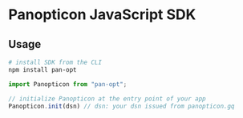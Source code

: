 # Panopticon JavaScript SDK


## Usage

```bash
# install SDK from the CLI
npm install pan-opt
```

```javascript
import Panopticon from "pan-opt";

// initialize Panopticon at the entry point of your app
Panopticon.init(dsn) // dsn: your dsn issued from panopticon.gq
```
